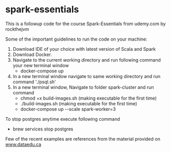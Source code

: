 # spark-essentials

This is a followup code for the course Spark-Essentials from udemy.com by rockthejvm

Some of the important guidelines to run the code on your machine:

1. Download IDE of your choice with latest version of Scala and Spark
2. Download Docker.
3. Navigate to the current working directory and run following command your new terminal window
   - docker-compose up 
3. In a new terminal window navigate to same working directory and run command './psql.sh'
4. In a new terminal window, Navigate to folder spark-cluster and run command 
   - chmod +x build-images.sh (making executable for the first time)
   - ./build-images.sh (making executable for the first time)
   - docker-compose up --scale spark-worker=3


To stop postgres anytime execute following command
   - brew services stop postgres
   
Few of the recent examples are references from the material provided on www.dataedu.ca 
